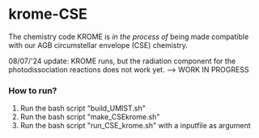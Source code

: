 # krome-CSE
The chemistry code KROME is *in the process of* being made compatible with our AGB circumstellar envelope (CSE) chemistry.

08/07/'24 update:
    KROME runs, but the radiation component for the photodissociation reactions does not work yet. --> WORK IN PROGRESS

### How to run?
1. Run the bash script "build_UMIST.sh"
2. Run the bash script "make_CSEkrome.sh"
3. Run the bash script "run_CSE_krome.sh" with a inputfile as argument
